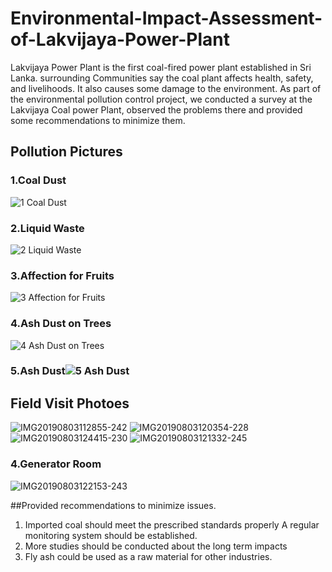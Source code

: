 # Environmental-Impact-Assessment-of-Lakvijaya-Power-Plant
  Lakvijaya Power Plant is the first coal-fired power plant established in Sri Lanka. surrounding Communities say the coal plant affects health, safety, and livelihoods. It also causes some damage to the environment. As part of the environmental pollution control project, we conducted a survey at the Lakvijaya Coal power Plant, observed the problems there and provided some recommendations to minimize them.

## Pollution Pictures

### 1.Coal Dust
![1 Coal Dust](https://user-images.githubusercontent.com/108692258/197349071-82a98a6a-2d34-4205-858f-63e59b877795.jpg)

### 2.Liquid Waste
![2 Liquid Waste](https://user-images.githubusercontent.com/108692258/197349090-35da8ff3-9d43-4898-abbd-dda88717e973.jpg)

### 3.Affection for Fruits
![3 Affection for Fruits](https://user-images.githubusercontent.com/108692258/197349131-6499e87b-7bb7-4cf2-b079-8b29365b2bde.jpg)

### 4.Ash Dust on Trees
![4 Ash Dust on Trees](https://user-images.githubusercontent.com/108692258/197349136-d538b432-17a5-48fe-abc1-dedb2180bb39.jpg)

### 5.Ash Dust![5 Ash Dust](https://user-images.githubusercontent.com/108692258/197349142-d362db07-9af4-44c3-b7fb-70c68835b927.jpg)

## Field Visit Photoes
![IMG20190803112855-242](https://user-images.githubusercontent.com/108692258/197349200-7b1156c6-ac2c-4bad-b83c-30b70fa67cd8.jpg)
![IMG20190803120354-228](https://user-images.githubusercontent.com/108692258/197349201-c3a3a3d4-ac4c-400f-8b13-b42b6eaac487.jpg)
![IMG20190803124415-230](https://user-images.githubusercontent.com/108692258/197349203-4c12496c-02fb-403f-a57e-b79123cdcf7a.jpg)
![IMG20190803121332-245](https://user-images.githubusercontent.com/108692258/197349229-0a11ae0e-26b4-466a-a6ec-7e5d4a58cb9a.jpg)

### 4.Generator Room
![IMG20190803122153-243](https://user-images.githubusercontent.com/108692258/197349238-d52541d7-9ffd-443b-9c1f-db380769e2ec.jpg)

##Provided recommendations to minimize issues.

1. Imported coal should meet the prescribed standards properly
A regular monitoring system should be established.
2. More studies should be conducted about the long term impacts
3. Fly ash could be used as a raw material for other industries.


